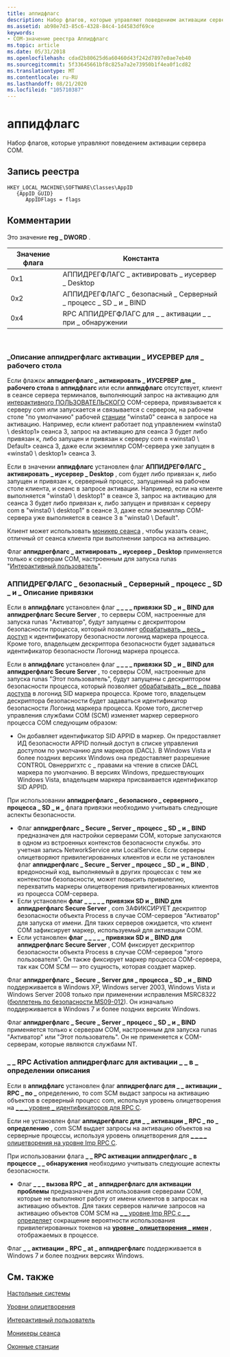 ```yaml
---
title: аппидфлагс
description: Набор флагов, которые управляют поведением активации сервера COM.
ms.assetid: ab98e7d3-85c6-4328-84c4-1d4583df69ce
keywords:
- COM-значение реестра Аппидфлагс
ms.topic: article
ms.date: 05/31/2018
ms.openlocfilehash: cdad2b80625d6a60460d43f242d7897e0ae7eb40
ms.sourcegitcommit: 5f33645661bf8c825a7a2e73950b1f4ea0f1cd82
ms.translationtype: MT
ms.contentlocale: ru-RU
ms.lasthandoff: 08/21/2020
ms.locfileid: "105710387"
---
```

# <a name="appidflags"></a>аппидфлагс

Набор флагов, которые управляют поведением активации сервера COM.

## <a name="registry-entry"></a>Запись реестра

```
HKEY_LOCAL_MACHINE\SOFTWARE\Classes\AppID
   {AppID_GUID}
      AppIDFlags = flags
```

## <a name="remarks"></a>Комментарии

Это значение **reg \_ DWORD** .



| Значение флага | Константа                                              |
|------------|-------------------------------------------------------|
| 0x1        | АППИДРЕГФЛАГС \_ активировать \_ иусервер \_ Desktop          |
| 0x2        | АППИДРЕГФЛАГС \_ безопасный \_ Серверный \_ процесс \_ SD \_ и \_ BIND |
| 0x4        | RPC АППИДРЕГФЛАГС для \_ \_ активации \_ \_ при \_ обнаружении   |



 

### <a name="appidregflags_activate_iuserver_indesktop-description"></a>\_Описание аппидрегфлагс активации \_ ИУСЕРВЕР для \_ рабочего стола

Если флажок **аппидрегфлагс \_ активировать \_ ИУСЕРВЕР для \_ рабочего стола** в **аппидфлагс** или если **аппидфлагс** отсутствует, клиент в сеансе сервера терминалов, выполняющий запрос на активацию для [интерактивного ПОЛЬЗОВАТЕЛЬСКОГО](interactive-user.md) COM-сервера, привязывается к серверу com или запускается и связывается с сервером, на рабочем столе "по умолчанию" рабочей [станции](/windows/desktop/winstation/window-stations) "winsta0" сеанса в запросе на активацию. Например, если клиент работает под управлением «winsta0 \\ desktop1» сеанса 3, запрос на активацию для сеанса 3 будет либо привязан к, либо запущен и привязан к серверу com в «winsta0 \\ Default» сеанса 3, даже если экземпляр COM-сервера уже запущен в «winsta0 \\ desktop1» сеанса 3.

Если в значении **аппидфлагс** установлен флаг **АППИДРЕГФЛАГС \_ активировать \_ иусервер \_ Desktop** , com будет либо привязан к, либо запущен и привязан к, серверный процесс, запущенный на рабочем столе клиента, и сеанс в запросе активации. Например, если на клиенте выполняется "winsta0 \\ desktop1" в сеансе 3, запрос на активацию для сеанса 3 будет либо привязан к, либо запущен и привязан к серверу com в "winsta0 \\ desktop1" в сеансе 3, даже если экземпляр COM-сервера уже выполняется в сеансе 3 в "winsta0 \\ Default".

Клиент может использовать [моникер сеанса](/windows/desktop/TermServ/session-monikers) , чтобы указать сеанс, отличный от сеанса клиента при выполнении запроса на активацию.

Флаг **аппидрегфлагс \_ активировать \_ иусервер \_ Desktop** применяется только к серверам COM, настроенным для запуска runas "[Интерактивный пользователь](interactive-user.md)".

### <a name="appidregflags_secure_server_process_sd_and_bind-description"></a>АППИДРЕГФЛАГС \_ безопасный \_ Серверный \_ процесс \_ SD \_ и \_ Описание привязки

Если в **аппидфлагс** установлен флаг **\_ \_ \_ \_ привязки SD \_ и \_ BIND для аппидрегфлагс Secure Server** , то серверы COM, настроенные для запуска runas "Активатор", будут запущены с дескриптором безопасности процесса, который позволяет [обрабатывать \_ весь \_ доступ](/windows/desktop/ProcThread/process-security-and-access-rights) к идентификатору безопасности логонид маркера процесса. Кроме того, владельцем дескриптора безопасности будет задаваться идентификатор безопасности Логонид маркера процесса.

Если в **аппидфлагс** установлен флаг **\_ \_ \_ \_ привязки SD \_ и \_ BIND для аппидрегфлагс Secure Server** , то серверы COM, настроенные для запуска runas "Этот пользователь", будут запущены с дескриптором безопасности процесса, который позволяет [обрабатывать \_ все \_ права доступа](/windows/desktop/ProcThread/process-security-and-access-rights) в логонид SID маркера процесса. Кроме того, владельцем дескриптора безопасности будет задаваться идентификатор безопасности Логонид маркера процесса. Кроме того, диспетчер управления службами COM (SCM) изменяет маркер серверного процесса COM следующим образом:

-   Он добавляет идентификатор SID APPID в маркер. Он предоставляет ИД безопасности APPID полный доступ в списке управления доступом по умолчанию для маркеров (DACL). В Windows Vista и более поздних версиях Windows она предоставляет разрешение CONTROL Овнерригхтс с \_ правами на чтение в списке DACL маркера по умолчанию. В версиях Windows, предшествующих Windows Vista, владельцем маркера присваивается идентификатор SID APPID.

При использовании **аппидрегфлагс \_ безопасного \_ серверного \_ процесса \_ SD \_ и \_** флага привязки необходимо учитывать следующие аспекты безопасности.

-   Флаг **аппидрегфлагс \_ Secure \_ Server \_ процесс \_ SD \_ и \_ BIND** предназначен для настройки серверами COM, которые запускаются в одном из встроенных контекстов безопасности службы. это учетная запись NetworkService или LocalService. Если серверы олицетворяют привилегированных клиентов и если не установлен флаг **аппидрегфлагс \_ Secure \_ Server \_ процесс \_ SD \_ и \_ BIND** , вредоносный код, выполняемый в других процессах с тем же контекстом безопасности, может повысить привилегию, перехватить маркеры олицетворения привилегированных клиентов из процесса COM-сервера.
-   Если установлен **флаг \_ \_ \_ \_ \_ привязки SD и \_ BIND для аппидрегфлагс Secure Server** , com ЗАФИКСИРУЕТ дескриптор безопасности объекта Process в случае COM-серверов "Активатор" для запуска от имени. Для таких серверов ожидается, что клиент COM зафиксирует маркер, используемый для активации COM.
-   Если установлен **флаг \_ \_ \_ \_ \_ привязки SD и \_ BIND для аппидрегфлагс Secure Server** , COM фиксирует дескриптор безопасности объекта Process в случае COM-серверов "этого пользователя". Он также фиксирует маркер процесса COM-сервера, так как COM SCM — это сущность, которая создает маркер.

Флаг **аппидрегфлагс \_ Secure \_ Server для \_ процесса \_ SD \_ и \_ BIND** поддерживается в Windows XP, Windows server 2003, Windows Vista и Windows Server 2008 только при применении исправления MSRC8322 ([бюллетень по безопасности MS09-012](https://support.microsoft.com/kb/959454)). Он изначально поддерживается в Windows 7 и более поздних версиях Windows.

Флаг **аппидрегфлагс \_ Secure \_ Server \_ процесс \_ SD \_ и \_ BIND** применяется только к серверам COM, настроенным для запуска runas "Активатор" или "Этот пользователь". Он не применяется к COM-серверам, которые являются службами NT.

### <a name="appidregflags_issue_activation_rpc_at_identify-description"></a>\_ \_ RPC Activation аппидрегфлагс для активации \_ \_ в \_ определении описания

Если в **аппидфлагс** установлен флаг **аппидрегфлагс для \_ \_ активации \_ RPC \_ по \_** определению, то com SCM выдаст запросы на активацию объектов в серверный процесс com, используя уровень олицетворения на [ \_ \_ \_ уровне \_ идентификаторов для RPC C](impersonation-levels.md).

Если не установлен флаг **аппидрегфлагс для \_ \_ активации \_ RPC \_ по \_ определению** , com SCM выдает запросы на активацию объектов на серверные процессы, используя уровень олицетворения для [ \_ \_ \_ \_ олицетворения на уровне Imp RPC C](impersonation-levels.md).

При использовании флага **\_ \_ RPC активации аппидрегфлагс \_ в процессе \_ \_ обнаружения** необходимо учитывать следующие аспекты безопасности.

-   Флаг **\_ \_ \_ вызова RPC \_ at \_ аппидрегфлагс для активации проблемы** предназначен для использования серверами COM, которые не выполняют работу от имени клиентов в запросах на активацию объектов. Для таких серверов наличие запросов на активацию объектов COM SCM на [ \_ \_ уровне Imp RPC с \_ \_ определяет](impersonation-levels.md) сокращение вероятности использования привилегированных токенов на [**уровне \_ олицетворения \_ имен**](/windows/desktop/SecAuthZ/privilege-constants) , отображаемых в процессе.

Флаг **\_ \_ активации \_ RPC \_ at \_ аппидрегфлагс** поддерживается в Windows 7 и более поздних версиях Windows.

## <a name="related-topics"></a>См. также

<dl> <dt>

[Настольные системы](/windows/desktop/winstation/desktops)
</dt> <dt>

[Уровни олицетворения](impersonation-levels.md)
</dt> <dt>

[Интерактивный пользователь](interactive-user.md)
</dt> <dt>

[Моникеры сеанса](/windows/desktop/TermServ/session-monikers)
</dt> <dt>

[Оконные станции](/windows/desktop/winstation/window-stations)
</dt> </dl>

 

 